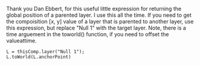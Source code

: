 Thank you Dan Ebbert, for this useful little expression for returning the global position of a parented layer. I use this all the time.
If you need to get the compoisition [x, y] value of a layer that is parented to another layer, use this expression, but replace "Null 1" with the target layer.
Note, there is a time arguement in the toworld() function, if you need to offset the valueattime.

```
L = thisComp.layer("Null 1");
L.toWorld(L.anchorPoint)
```
